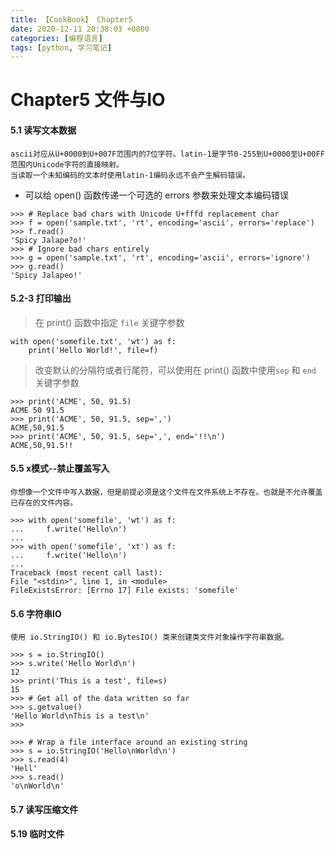 ```yaml
---
title: 【CookBook】 Chapter5
date: 2020-12-11 20:38:03 +0800
categories: [编程语言]
tags: [python, 学习笔记]
---
```

# Chapter5 文件与IO

#### 5.1 读写文本数据
    ascii对应从U+0000到U+007F范围内的7位字符。latin-1是字节0-255到U+0000至U+00FF范围内Unicode字符的直接映射。
    当读取一个未知编码的文本时使用latin-1编码永远不会产生解码错误。
    
- 可以给 open() 函数传递一个可选的 errors 参数来处理文本编码错误
```
>>> # Replace bad chars with Unicode U+fffd replacement char
>>> f = open('sample.txt', 'rt', encoding='ascii', errors='replace')
>>> f.read()
'Spicy Jalape?o!'
>>> # Ignore bad chars entirely
>>> g = open('sample.txt', 'rt', encoding='ascii', errors='ignore')
>>> g.read()
'Spicy Jalapeo!'
```

#### 5.2-3 打印输出
> 在 print() 函数中指定 `file` 关键字参数
```
with open('somefile.txt', 'wt') as f:
    print('Hello World!', file=f)
```

> 改变默认的分隔符或者行尾符，可以使用在 print() 函数中使用`sep` 和 `end` 关键字参数
```
>>> print('ACME', 50, 91.5)
ACME 50 91.5
>>> print('ACME', 50, 91.5, sep=',')
ACME,50,91.5
>>> print('ACME', 50, 91.5, sep=',', end='!!\n')
ACME,50,91.5!!
```

#### 5.5 x模式--禁止覆盖写入
    你想像一个文件中写入数据，但是前提必须是这个文件在文件系统上不存在。也就是不允许覆盖已存在的文件内容。
```
>>> with open('somefile', 'wt') as f:
...     f.write('Hello\n')
...
>>> with open('somefile', 'xt') as f:
...     f.write('Hello\n')
...
Traceback (most recent call last):
File "<stdin>", line 1, in <module>
FileExistsError: [Errno 17] File exists: 'somefile'
```
#### 5.6 字符串IO
    使用 io.StringIO() 和 io.BytesIO() 类来创建类文件对象操作字符串数据。
```
>>> s = io.StringIO()
>>> s.write('Hello World\n')
12
>>> print('This is a test', file=s)
15
>>> # Get all of the data written so far
>>> s.getvalue()
'Hello World\nThis is a test\n'
>>>

>>> # Wrap a file interface around an existing string
>>> s = io.StringIO('Hello\nWorld\n')
>>> s.read(4)
'Hell'
>>> s.read()
'o\nWorld\n'
```

#### 5.7 读写压缩文件
#### 5.19 临时文件
